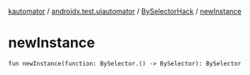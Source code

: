 [kautomator](../../index.md) / [androidx.test.uiautomator](../index.md) / [BySelectorHack](index.md) / [newInstance](./new-instance.md)

# newInstance

`fun newInstance(function: BySelector.() -> BySelector): BySelector`